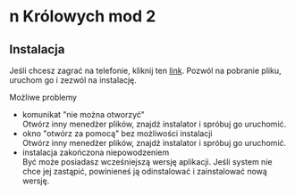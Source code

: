 
# n Królowych mod 2
## Instalacja
Jeśli chcesz zagrać na telefonie, kliknij ten [link](https://github.com/Raaafal/Praca-Inzynierska/raw/feature_dost%C4%99pDoAplikacji/App/n%20Kr%C3%B3lowych%20mod%202.apk).
Pozwól na pobranie pliku, uruchom go i zezwól na instalację.

Możliwe problemy
- komunikat "nie można otworzyć"<br/>
Otwórz inny menedżer plików, znajdź instalator i spróbuj go uruchomić.
- okno "otwórz za pomocą" bez możliwości instalacji<br/>
Otwórz inny menedżer plików, znajdź instalator i spróbuj go uruchomić.
- instalacja zakończona niepowodzeniem<br/>
Być może posiadasz wcześniejszą wersję aplikacji. Jeśli system nie chce jej zastąpić, powinieneś ją odinstalować i zainstalować nową wersję.

